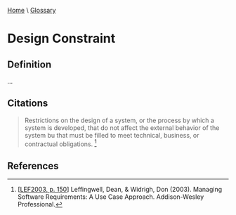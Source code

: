 [Home](../../index.html) \ [Glossary](glossary.html)

# Design Constraint

## Definition

...  

## Citations

> Restrictions on the design of a system, or the process by which a system is developed, that do not affect the external behavior of the system bu that must be filled to meet technical, business, or contractual obligations. [^1]  

## References

[^1]: [[LEF2003, p. 150](../references/books/Managing-Software-Requirements-A-Use-Case-Approach.html)] Leffingwell, Dean, & Widrigh, Don (2003). Managing Software Requirements: A Use Case Approach. Addison-Wesley Professional.